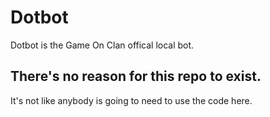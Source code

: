 # Dotbot

Dotbot is the Game On Clan offical local bot.

## There's no reason for this repo to exist.

It's not like anybody is going to need to use the code here.